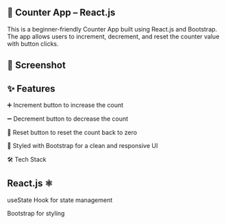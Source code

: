 ## 🚀 Counter App – React.js


This is a beginner-friendly Counter App built using React.js and Bootstrap.
The app allows users to increment, decrement, and reset the counter value with button clicks.

## 📸 Screenshot


## ✨ Features


➕ Increment button to increase the count

➖ Decrement button to decrease the count

🔄 Reset button to reset the count back to zero

🎨 Styled with Bootstrap for a clean and responsive UI

🛠️ Tech Stack

## React.js ⚛️


useState Hook for state management

Bootstrap for styling
